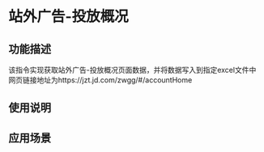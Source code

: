 # 站外广告-投放概况
## 功能描述
该指令实现获取站外广告-投放概况页面数据，并将数据写入到指定excel文件中
网页链接地址为https://jzt.jd.com/zwgg/#/accountHome
## 使用说明
## 应用场景
